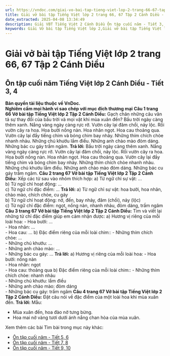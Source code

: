 ```yaml
---
url: https://vndoc.com/giai-vo-bai-tap-tieng-viet-lop-2-trang-66-67-tap-2-canh-dieu-321531
title: Giải vở bài tập Tiếng Việt lớp 2 trang 66, 67 Tập 2 Cánh Diều - VnDoc.com
date_extracted: 2025-04-08 13:34:49
description: Giải VBT Tiếng Việt 2 Cánh Diều Ôn tập cuối năm - Tiết 3, 4 trang 65 được biên soạn nhằm giúp các em HS học tập tốt môn Tiếng Việt lớp 2 Cánh Diều. Mời các bạn tham khảo.
keywords: Giải Vở bài tập Tiếng Việt lớp 2,Giải vở bài tập Tiếng Việt lớp 2 trang 66 Tập 2 Cánh Diều,Giải Ôn tập cuối năm Tiếng Việt lớp 2 Vở bài tập,Bài 35 Ôn tập cuối năm lớp 2 Vở bài tập,Giải VBT Tiếng Việt lớp 2 Tập 2 trang 66 Cánh Diều,Giải Ôn tập cuối năm Tiếng Việt lớp 2 Cánh Diều,Giải vbt Tiếng Việt lớp 2
---
```


# Giải vở bài tập Tiếng Việt lớp 2 trang 66, 67 Tập 2 Cánh Diều
## **Ôn tập cuối năm Tiếng Việt lớp 2 Cánh Diều - Tiết 3, 4**
**Bản quyền tài liệu thuộc về VnDoc.**  
**Nghiêm cấm mọi hành vi sao chép với mục đích thương mại**
**Câu 1 trang 66 Vở bài tập Tiếng Việt lớp 2 Tập 2 Cánh Diều:** Gạch chân những câu văn tả sự thay đổi của bầu trời và mọi vật khi mùa xuân đến?
Bầu trời ngày càng thêm xanh. Nắng vàng ngày càng rực rỡ. Vườn cây lại đâm chồi, nảy lộc. Rồi vườn cây ra hoa. Hoa bưởi nồng nàn. Hoa nhãn ngọt. Hoa cau thoảng qua. Vườn cây lại đầy tiếng chim và bóng chim bay nhảy. Những thím chích chòe nhanh nhảu. Những chú khướu lắm điều. Những anh chào mào đỏm dáng. Những bác cu gáy trầm ngâm.
**Trả lời:**
Bầu trời ngày càng thêm xanh. Nắng vàng ngày càng rực rỡ. Vườn cây lại đâm chồi, nảy lộc. Rồi vườn cây ra hoa. Hoa bưởi nồng nàn. Hoa nhãn ngọt. Hoa cau thoảng qua. Vườn cây lại đầy tiếng chim và bóng chim bay nhảy. Những thím chích chòe nhanh nhảu. Những chú khướu lắm điều. Những anh chào mào đỏm dáng. Những bác cu gáy trầm ngâm.
**Câu 2 trang 67 Vở bài tập Tiếng Việt lớp 2 Tập 2 Cánh Diều:** Xếp các từ sau vào nhóm thích hợp:
a\) Từ ngữ chỉ sự vật: ...  
b\) Từ ngữ chỉ hoạt động: ...  
c\) Từ ngữ chỉ đặc điểm: ...
**Trả lời:**
a\) Từ ngữ chỉ sự vật: hoa bưởi, hoa nhãn, chào mào, chích chòe, cu gáy  
b\) Từ ngữ chỉ hoạt động: nở, đến, bay nhảy, đâm \(chồi\), nảy \(lộc\)  
c\) Từ ngữ chỉ đặc điểm: ngọt, nồng nàn, nhanh nhảu, đỏm dáng, trầm ngâm
**Câu 3 trang 67 Vở bài tập Tiếng Việt lớp 2 Tập 2 Cánh Diều:** Tìm và viết lại những từ chỉ đặc điểm giúp em cảm nhận được:
a\) Hương vị riêng của mỗi loài hoa:
\- Hoa bưởi: ...  
\- Hoa nhãn: ...  
\- Hoa cau: ...
b\) Đặc điểm riêng của mỗi loài chim::
\- Những thím chích chòe: ...  
\- Những chú khướu: ...  
\- Những anh chào mào: ...  
\- Những bác cu gáy: ...
**Trả lời:**
a\) Hương vị riêng của mỗi loài hoa:
\- Hoa bưởi: nồng nàn  
\- Hoa nhãn: ngọt  
\- Hoa cau: thoảng qua
b\) Đặc điểm riêng của mỗi loài chim::
\- Những thím chích chòe: nhanh nhảu  
\- Những chú khướu: lắm điều  
\- Những anh chào mào: đỏm dáng  
\- Những bác cu gáy: trầm ngâm
**Câu 4 trang 67 Vở bài tập Tiếng Việt lớp 2 Tập 2 Cánh Diều:** Đặt câu nói về đặc điểm của một loài hoa khi mùa xuân đến.
**Trả lời:**
Mẫu:
  * Mùa xuân đến, hoa đào nở tưng bừng.
  * Hoa mai nở vàng tươi dưới ánh nắng chan hòa của mùa xuân.

Xem thêm các bài Tìm bài trong mục này khác:
  * [Ôn tập cuối năm - Tiết 5, 6](</giai-vo-bai-tap-tieng-viet-lop-2-trang-68-tap-2-canh-dieu-321532>)
  * [Ôn tập cuối năm - Tiết 7, 8](</giai-vo-bai-tap-tieng-viet-lop-2-trang-68-69-tap-2-canh-dieu-321533>)
  * [Ôn tập cuối năm - Tiết 9, 10](</giai-vo-bai-tap-tieng-viet-lop-2-trang-69-70-tap-2-canh-dieu-321534>)

